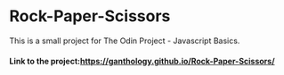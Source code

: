 # Rock-Paper-Scissors
This is a small project for The Odin Project - Javascript Basics.
#### Link to the project:https://ganthology.github.io/Rock-Paper-Scissors/

